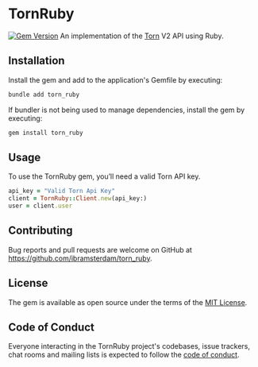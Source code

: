 # TornRuby
[![Gem Version](https://badge.fury.io/rb/torn_ruby.svg)](https://badge.fury.io/rb/torn_ruby)
An implementation of the [Torn](https://www.torn.com/api.html) V2 API using Ruby.

## Installation

Install the gem and add to the application's Gemfile by executing:

```bash
bundle add torn_ruby
```

If bundler is not being used to manage dependencies, install the gem by executing:

```bash
gem install torn_ruby 
```

## Usage
To use the TornRuby gem, you’ll need a valid Torn API key.

```ruby
api_key = "Valid Torn Api Key"
client = TornRuby::Client.new(api_key:)
user = client.user
```

## Contributing

Bug reports and pull requests are welcome on GitHub at https://github.com/ibramsterdam/torn_ruby.

## License

The gem is available as open source under the terms of the [MIT License](https://opensource.org/licenses/MIT).

## Code of Conduct

Everyone interacting in the TornRuby project's codebases, issue trackers, chat rooms and mailing lists is expected to follow the [code of conduct](https://github.com/ibramsterdam/torn_ruby/blob/main/CODE_OF_CONDUCT.md).
